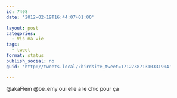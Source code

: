 ```yaml
---
id: 7408
date: '2012-02-19T16:44:07+01:00'

layout: post
categories:
  - Vis ma vie
tags:
  - tweet
format: status
publish_social: no
guid: 'http://tweets.local/?birdsite_tweet=171273871310331904'

---
```


@akaFlem @be\_emy oui elle a le chic pour ça